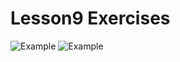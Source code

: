# Lesson9 Exercises

![Example ](https://imgur.com/RlX0l0S.jpg)
![Example ](https://imgur.com/O5tVAl4.jpg)




